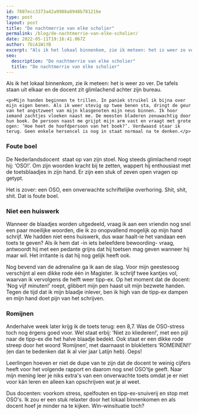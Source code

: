 ```yaml
---
id: 7807ecc3373a42a9988a8948b781216e
type: post
layout: post
title: "De nachtmerrie van elke scholier"
permalink: /blog/de-nachtmerrie-van-elke-scholier/
date: 2022-05-11T19:16:41.067Z
author: 7biA1WiYB
excerpt: "Als ik het lokaal binnenkom, zie ik meteen: het is weer zo ver. De tafels staan uit elkaar en de docent zit glimlachend achter zijn bureau.  "
seo:
  description: "De nachtmerrie van elke scholier"
  title: "De nachtmerrie van elke scholier"
---
```

Als ik het lokaal binnenkom, zie ik meteen: het is weer zo ver. De tafels staan uit elkaar en de docent zit glimlachend achter zijn bureau.  

    <p>Mijn handen beginnen te trillen. In paniek struikel ik bijna over mijn eigen benen. Als ik weer stevig op twee benen sta, dringt de geur van het angstzweet van mijn klasgenoten mijn neus binnen. Ik hoor iemand zachtjes vloeken naast me. De meesten bladeren zenuwachtig door hun boek. De persoon naast me grijpt mijn arm vast en vraagt met grote ogen: ‘Hoe heet de hoofdpersoon van het boek?’. Verdwaasd staar ik terug. Geen enkele hersencel is nog in staat normaal na te denken.</p>
<h3><strong>Foute boel</strong></h3>
<p>De Nederlandsdocent <strong> </strong>staat op van zijn stoel. Nog steeds glimlachend roept hij: ‘OSO!’. Om zijn woorden kracht bij te zetten, wappert hij enthousiast met de toetsblaadjes in zijn hand. Er zijn een stuk of zeven open vragen op getypt.</p>
<p>Het is zover: een OSO, een onverwachte schriftelijke overhoring. Shit, shit, shit. Dat is foute boel.</p>
<h3>Niet een huiswerk</h3>
<p>Wanneer de blaadjes worden uitgedeeld, vraag ik aan een vriendin nog snel een paar moeilijke woorden, die ik zo onopvallend mogelijk op mijn hand schrijf. We hadden niet eens huiswerk, dus waar haalt-ie het vandaan een toets te geven? Als ik hem dat -in iets beleefdere bewoording- vraag, antwoordt hij met een pedante grijns dat hij toetsen mag geven wanneer hij maar wil. Het irritante is dat hij nog gelijk heeft ook.</p>
<p>Nog bevend van de adrenaline ga ik aan de slag. Voor mijn geestesoog verschijnt al een dikke rode één in Magister. Ik schrijf twee kantjes vol, waarvan ik vervolgens de helft weer tipp-ex. Op het moment dat de docent: ‘Nog vijf minuten!’ roept, glibbert mijn pen haast uit mijn bezwete handen. Tegen de tijd dat ik mijn blaadje inlever, ben ik high van de tipp-ex dampen en mijn hand doet pijn van het schrijven. </p>
<h3><strong>Romijnen</strong></h3>
<p>Anderhalve week later krijg ik de toets terug: een 8,7. Was de OSO-stress toch nog érgens goed voor. Wel staat erbij: ‘Niet zo kliederen!’, met een pijl naar de tipp-ex die het halve blaadje bedekt. Ook staat er een dikke rode streep door het woord ‘Romijnen’, met daarnaast in blokletters ‘ROMEINEN!!’ (en dan te bedenken dat ik al vier jaar Latijn heb). Oeps!</p>
<p>Leerlingen hoeven er niet de dupe van te zijn dat de docent te weinig cijfers heeft voor het volgende rapport en daarom nog snel OSO'tje geeft. Naar mijn mening leer je niks extra's van een onverwachte toets omdat je er niet voor kán leren en alleen kan opschrijven wat je al weet.</p>
<p>Dus docenten: voorkom stress, spelfouten en tipp-ex-snuiverij en stop met OSO's. Ik zou er een stuk relaxter door het lokaal binnenkomen en als docent hoef je minder na te kijken. Win-winsituatie toch?</p>  
